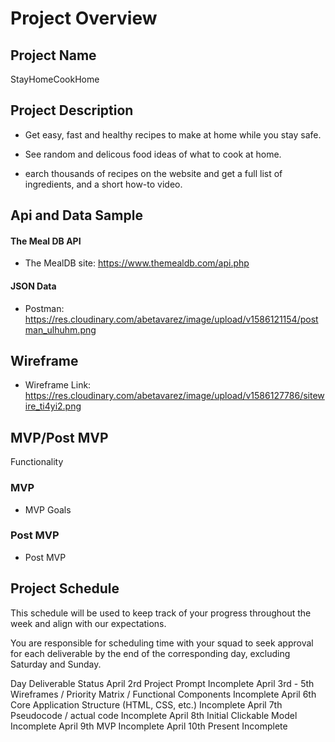 # Project Overview

## Project Name
StayHomeCookHome

## Project Description

+ Get easy, fast and healthy recipes to make at home while you stay safe. 

+ See random and delicous food ideas of what to cook at home.

+ earch thousands of recipes on the website and get a full list of ingredients, and a short how-to video.

## Api and Data Sample

#### The Meal DB API

+ The MealDB site:
https://www.themealdb.com/api.php

#### JSON Data

+ Postman:
https://res.cloudinary.com/abetavarez/image/upload/v1586121154/postman_ulhuhm.png

## Wireframe
+ Wireframe Link:
https://res.cloudinary.com/abetavarez/image/upload/v1586127786/sitewire_ti4yi2.png

## MVP/Post MVP

Functionality

### MVP
+ MVP Goals

### Post MVP
+ Post MVP

## Project Schedule

This schedule will be used to keep track of your progress throughout the week and align with our expectations.

You are responsible for scheduling time with your squad to seek approval for each deliverable by the end of the corresponding day, excluding Saturday and Sunday.

Day	Deliverable	Status
April 2rd	Project Prompt	Incomplete
April 3rd - 5th	Wireframes / Priority Matrix / Functional Components	Incomplete
April 6th	Core Application Structure (HTML, CSS, etc.)	Incomplete
April 7th	Pseudocode / actual code	Incomplete
April 8th	Initial Clickable Model	Incomplete
April 9th	MVP	Incomplete
April 10th	Present	Incomplete
